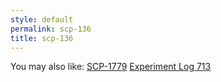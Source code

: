 ```yaml
---
style: default
permalink: scp-136
title: scp-136
---
```

You may also like:
[SCP-1779](http://scp-wiki.net/scp-1779)
[Experiment Log 713](http://scp-wiki.net/experiment-log-713)